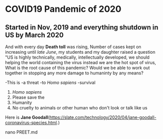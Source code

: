 # COVID19 Pandemic of 2020
## Started in Nov, 2019 and everything shutdown in US by March 2020

And with every day **Death toll** was rising,
Number of cases kept on increasing until *late June*, my students and my daughter raised a question "US is highly technically, medically, intellectually developed, we should helping the world containing the virus instead we are the hot spot of virus,
What is the root cause of this pandemic?
Would we be able to work out together in stopping any more damage to humaninty by any means?

-This is
-a threat
-to *Homo sapiens* 
-survival

1. *Homo sapiens*
2. Please save the
3. Humanity
4. No cruelty to animals or other human who don't look or talk like us

Here is **Jane Goodall**(https://slate.com/technology/2020/04/jane-goodall-coronavirus-species.html.)

nano PREET.md
